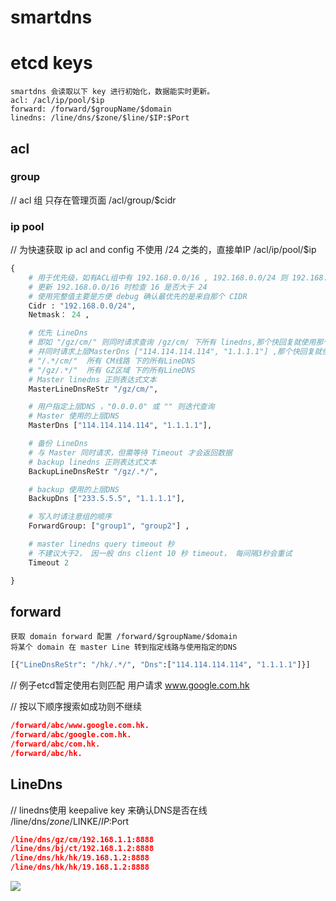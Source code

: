 # smartdns

# etcd keys
    smartdns 会读取以下 key 进行初始化，数据能实时更新。
    acl: /acl/ip/pool/$ip
    forward: /forward/$groupName/$domain
    linedns: /line/dns/$zone/$line/$IP:$Port

## acl

### group
// acl 组 只存在管理页面 /acl/group/$cidr

### ip pool
// 为快速获取 ip acl and config 不使用 /24 之类的，直接单IP /acl/ip/pool/$ip
```python
{
    # 用于优先级，如有ACL组中有 192.168.0.0/16 , 192.168.0.0/24 则 192.168.0.0/24 优先
    # 更新 192.168.0.0/16 时检查 16 是否大于 24
    # 使用完整值主要是方便 debug 确认最优先的是来自那个 CIDR
    Cidr : "192.168.0.0/24",
    Netmask： 24 , 

    # 优先 LineDns
    # 即如 "/gz/cm/" 则同时请求查询 /gz/cm/ 下所有 linedns,那个快回复就使用那个回复用户
    # 并同时请求上层MasterDns ["114.114.114.114", "1.1.1.1"] ,那个快回复就使用那个回复用户
    # "/.*/cm/"  所有 CM线路 下的所有LineDNS
    # "/gz/.*/"  所有 GZ区域 下的所有LineDNS
	# Master linedns 正则表达式文本
    MasterLineDnsReStr "/gz/cm/",

    # 用户指定上层DNS ，"0.0.0.0" 或 "" 则迭代查询
    # Master 使用的上层DNS
    MasterDns ["114.114.114.114", "1.1.1.1"],

    # 备份 LineDns
    # 与 Master 同时请求，但需等待 Timeout 才会返回数据
    # backup linedns 正则表达式文本
    BackupLineDnsReStr "/gz/.*/",

	# backup 使用的上层DNS
	BackupDns ["233.5.5.5", "1.1.1.1"],

    # 写入时请注意组的顺序
    ForwardGroup: ["group1", "group2"] ,

	# master linedns query timeout 秒
    # 不建议大于2， 因一般 dns client 10 秒 timeout， 每间隔3秒会重试
	Timeout 2

}
```

## forward

    获取 domain forward 配置 /forward/$groupName/$domain
    将某个 domain 在 master Line 转到指定线路与使用指定的DNS

```python
[{"LineDnsReStr": "/hk/.*/", "Dns":["114.114.114.114", "1.1.1.1"]}]
```

// 例子etcd暂定使用右则匹配
用户请求 www.google.com.hk

// 按以下顺序搜索如成功则不继续

```json
/forward/abc/www.google.com.hk.
/forward/abc/google.com.hk.
/forward/abc/com.hk.
/forward/abc/hk.
```

## LineDns
// linedns使用 keepalive key 来确认DNS是否在线 /line/dns/*zone*/LINKE/$IP:$Port

```json
/line/dns/gz/cm/192.168.1.1:8888
/line/dns/bj/ct/192.168.1.2:8888
/line/dns/hk/hk/19.168.1.2:8888
/line/dns/hk/hk/19.168.1.2:8888
```



[![](https://mermaid.ink/img/eyJjb2RlIjoic2VxdWVuY2VEaWFncmFtXG4gICAgVXNlci0-PlNtYXJ0ZG5zOiBRdWVyeSBEbnNcblxuICAgIGFsdCBOb3QgT24gQWNsIFxuICAgICAgICBTbWFydGRucy0tPj5Vc2VyOiByZWplY3RcbiAgICBlbmRcblxuICAgIGFsdCBvbiBGb3J3YXJkIGxpc3RcbiAgICBGb3J3YXJkX0xpc3QtLT4-IFNtYXJ0ZG5zOiB1cGRhdGUgTWFzdGVyIGluZm9cbiAgICBlbmRcblxuICAgIGFsdCDlkIzml7blj5Hotbfor7fmsYIgXG4gICAgU21hcnRkbnMgLS0-PiBNYXN0ZXJfTGluZTogRE5TIFF1ZXJ5XG4gICAgU21hcnRkbnMgLS0-PiBCYWNrdXBfTGluZTogRE5TIFF1ZXJ5XG4gICAgZW5kXG5cbiAgICBhbHQg5qOA5p-lIE1hc3RlciDnrYnlvoXoh7MgdGltZW91dFxuICAgIFNtYXJ0ZG5zIC0tPj4gTWFzdGVyX0xpbmU6IOetieW-heaVsOaNrlxuICAgIGVsc2VcbiAgICBNYXN0ZXJfTGluZSAtLT4-IFNtYXJ0ZG5zOiDov5Tlm57nu5PmnpxcbiAgICBTbWFydGRucyAtLT4-IFVzZXI6IOi_lOWbnue7k-aenFxuICAgIGVuZFxuXG4gICAgYWx0IE1hc3RlciBUaW1lIG91dCAs5re75YqgIEJhY2t1cCDnrYnlvoXoh7MgdGltZW91dCBcbiAgICBTbWFydGRucyAtLT4-IEJhY2t1cF9MaW5lOiDnrYnlvoXmlbDmja5cbiAgICBlbHNlXG4gICAgQmFja3VwX0xpbmUgLS0-PiBTbWFydGRuczog6L-U5Zue57uT5p6cXG4gICAgU21hcnRkbnMgLS0-PiBVc2VyOiDov5Tlm57nu5PmnpxcbiAgICBlbmRcblxuICAgIGFsdCDlho3mrKF0aW1lb3V0XG4gICAgU21hcnRkbnMgLS0-PiBVc2VyOiDov5Tlm57nqbpcbiAgICBlbmRcblxuIiwibWVybWFpZCI6eyJ0aGVtZSI6ImRlZmF1bHQifSwidXBkYXRlRWRpdG9yIjpmYWxzZSwiYXV0b1N5bmMiOnRydWUsInVwZGF0ZURpYWdyYW0iOmZhbHNlfQ)](https://mermaid-js.github.io/mermaid-live-editor/edit/##eyJjb2RlIjoic2VxdWVuY2VEaWFncmFtXG4gICAgVXNlci0-PlNtYXJ0ZG5zOiBRdWVyeSBEbnNcblxuICAgIGFsdCBOb3QgT24gQWNsIFxuICAgICAgICBTbWFydGRucy0tPj5Vc2VyOiByZWplY3RcbiAgICBlbmRcblxuICAgIGFsdCBvbiBGb3J3YXJkIGxpc3RcbiAgICBGb3J3YXJkX0xpc3QtLT4-IFNtYXJ0ZG5zOiB1cGRhdGUgTWFzdGVyIGluZm9cbiAgICBlbmRcblxuICAgIGFsdCDlkIzml7blj5Hotbfor7fmsYIgXG4gICAgU21hcnRkbnMgLS0-PiBNYXN0ZXJfTGluZTogRE5TIFF1ZXJ5XG4gICAgU21hcnRkbnMgLS0-PiBCYWNrdXBfTGluZTogRE5TIFF1ZXJ5XG4gICAgZW5kXG5cbiAgICBhbHQg5qOA5p-lIE1hc3RlciDnrYnlvoXoh7MgdGltZW91dFxuICAgIFNtYXJ0ZG5zIC0tPj4gTWFzdGVyX0xpbmU6IOetieW-heaVsOaNrlxuICAgIGVsc2VcbiAgICBNYXN0ZXJfTGluZSAtLT4-IFNtYXJ0ZG5zOiDov5Tlm57nu5PmnpxcbiAgICBTbWFydGRucyAtLT4-IFVzZXI6IOi_lOWbnue7k-aenFxuICAgIGVuZFxuXG4gICAgYWx0IE1hc3RlciBUaW1lIG91dCAs5re75YqgIEJhY2t1cCDnrYnlvoXoh7MgdGltZW91dCBcbiAgICBTbWFydGRucyAtLT4-IEJhY2t1cF9MaW5lOiDnrYnlvoXmlbDmja5cbiAgICBlbHNlXG4gICAgQmFja3VwX0xpbmUgLS0-PiBTbWFydGRuczog6L-U5Zue57uT5p6cXG4gICAgU21hcnRkbnMgLS0-PiBVc2VyOiDov5Tlm57nu5PmnpxcbiAgICBlbmRcblxuICAgIGFsdCDlho3mrKF0aW1lb3V0XG4gICAgU21hcnRkbnMgLS0-PiBVc2VyOiDov5Tlm55wd1xuICAgIGVuZFxuXG4iLCJtZXJtYWlkIjoie1xuICBcInRoZW1lXCI6IFwiZGVmYXVsdFwiXG59IiwidXBkYXRlRWRpdG9yIjpmYWxzZSwiYXV0b1N5bmMiOnRydWUsInVwZGF0ZURpYWdyYW0iOmZhbHNlfQ)